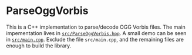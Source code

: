 #  ParseOggVorbis

This is a C++ implementation to parse/decode OGG Vorbis files.
The main impementation lives in [`src/ParseOggVorbis.hpp`](https://github.com/albertz/ParseOggVorbis/blob/master/src/ParseOggVorbis.hpp).
A small demo can be seen in [`src/main.cpp`](https://github.com/albertz/ParseOggVorbis/blob/master/src/main.cpp).
Exclude the file `src/main.cpp`, and the remaining files are enough to build the library.
